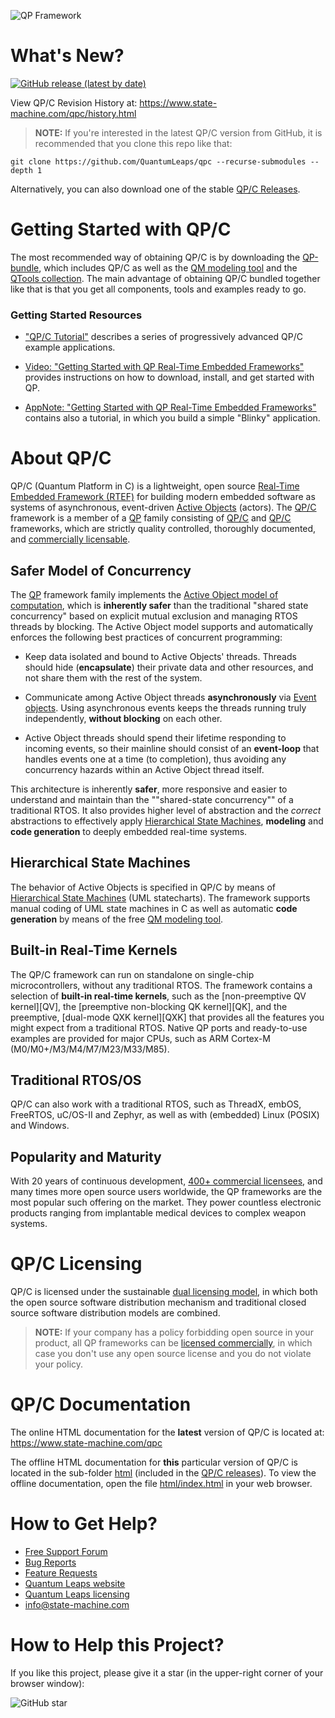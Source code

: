 ![QP Framework](https://www.state-machine.com/img/qp_banner.jpg)

# What's New?

[![GitHub release (latest by date)](https://img.shields.io/github/v/release/QuantumLeaps/qpc)](https://github.com/QuantumLeaps/qpc/releases/latest)

View QP/C Revision History at: https://www.state-machine.com/qpc/history.html

> **NOTE:** If you're interested in the latest QP/C version from GitHub,
it is recommended that you clone this repo like that:

```
git clone https://github.com/QuantumLeaps/qpc --recurse-submodules --depth 1
```

Alternatively, you can also download one of the stable
[QP/C Releases][QP-Rel].


# Getting Started with QP/C
The most recommended way of obtaining QP/C is by downloading the
[QP-bundle](https://www.state-machine.com/#Downloads), which includes QP/C
as well as the [QM modeling tool][QM] and the [QTools collection][QTools].
The main advantage of obtaining QP/C bundled together like that is
that you get all components, tools and examples ready to go.

### Getting Started Resources
- ["QP/C Tutorial"][Tutorial]
describes a series of progressively advanced QP/C example applications.

- [Video: "Getting Started with QP Real-Time Embedded Frameworks"][Video]
provides instructions on how to download, install, and get started with QP.

- [AppNote: "Getting Started with QP Real-Time Embedded Frameworks"][AN]
contains also a tutorial, in which you build a simple "Blinky" application.

# About QP/C
QP/C (Quantum Platform in C) is a lightweight, open source
[Real-Time Embedded Framework (RTEF)][RTEF] for building modern embedded
software as systems of asynchronous, event-driven [Active Objects][Active]
(actors). The [QP/C] framework is a member of a [QP] family consisting of
[QP/C] and [QP/C] frameworks, which are strictly quality controlled,
thoroughly documented, and [commercially licensable][Lic].

## Safer Model of Concurrency
The [QP] framework family implements the
[Active Object model of computation][AO_model], which is **inherently safer**
than the traditional "shared state concurrency" based on explicit mutual
exclusion and managing RTOS threads by blocking. The Active Object model
supports and automatically enforces the following best practices
of concurrent programming:

- Keep data isolated and bound to Active Objects' threads. Threads should
hide (**encapsulate**) their private data and other resources, and not
share them with the rest of the system.

- Communicate among Active Object threads **asynchronously** via [Event
objects][Event]. Using asynchronous events keeps the threads running truly
independently, **without blocking** on each other.

- Active Object threads should spend their lifetime responding to incoming
events, so their mainline should consist of an **event-loop** that handles
events one at a time (to completion), thus avoiding any concurrency hazards
within an Active Object thread itself.

This architecture is inherently **safer**, more responsive and easier to
understand and maintain than the ""shared-state concurrency"" of a traditional
RTOS. It also provides higher level of abstraction and the *correct*
abstractions to effectively apply [Hierarchical State Machines][HSM],
**modeling** and **code generation** to deeply embedded real-time systems.

## Hierarchical State Machines
The behavior of Active Objects is specified in QP/C by means of
[Hierarchical State Machines][HSM] (UML statecharts). The framework
supports manual coding of UML state machines in C as well as automatic
**code generation** by means of the free [QM modeling tool][QM].

## Built-in Real-Time Kernels
The QP/C framework can run on standalone on single-chip microcontrollers,
without any traditional RTOS. The framework contains a selection of
**built-in real-time kernels**, such as the [non-preemptive QV kernel][QV],
the [preemptive non-blocking QK kernel][QK], and the preemptive,
[dual-mode QXK kernel][QXK] that provides all the features you might expect
from a traditional RTOS. Native QP ports and ready-to-use examples are provided
for major CPUs, such as ARM Cortex-M (M0/M0+/M3/M4/M7/M23/M33/M85).

## Traditional RTOS/OS
QP/C can also work with a traditional RTOS, such as ThreadX, embOS, FreeRTOS,
uC/OS-II and Zephyr, as well as with (embedded) Linux (POSIX) and Windows.

## Popularity and Maturity
With 20 years of continuous development, [400+ commercial licensees][Cust],
and many times more open source users worldwide, the QP frameworks are the
most popular such offering on the market. They power countless electronic
products ranging from implantable medical devices to complex weapon systems.


# QP/C Licensing
QP/C is licensed under the sustainable [dual licensing model][Lic],
in which both the open source software distribution mechanism and
traditional closed source software distribution models are combined.

> **NOTE:** If your company has a policy forbidding open source in your
product, all QP frameworks can be [licensed commercially][Lic], in which case
you don't use any open source license and you do not violate your policy.


# QP/C Documentation
The online HTML documentation for the **latest** version of QP/C is located
at: https://www.state-machine.com/qpc

The offline HTML documentation for **this** particular version of QP/C
is located in the sub-folder [html](html) (included in the [QP/C releases][QP-Rel]).
To view the offline documentation, open the file [html/index.html](html/index.html)
in your web browser.


# How to Get Help?
- [Free Support Forum](https://sourceforge.net/p/qpc/discussion/668726)
- [Bug Reports](https://sourceforge.net/p/qpc/bugs/)
- [Feature Requests](https://sourceforge.net/p/qpc/feature-requests/)
- [Quantum Leaps website](https://www.state-machine.com)
- [Quantum Leaps licensing](https://www.state-machine.com/licensing)
- [info@state-machine.com](mailto:info@state-machine.com)


# How to Help this Project?
If you like this project, please give it a star (in the upper-right corner of your browser window):

![GitHub star](https://www.state-machine.com/img/github-star.jpg)


   [RTEF]:   <https://www.state-machine.com/rtef>
   [QP]:     <https://www.state-machine.com/products/qp>
   [QP/C]:   <https://github.com/QuantumLeaps/qpc>
   [QP/C++]: <https://github.com/QuantumLeaps/qpcpp>
   [QM]:     <https://github.com/QuantumLeaps/qm>
   [QTools]: <https://github.com/QuantumLeaps/qtools>
   [QP-Rel]: <https://github.com/QuantumLeaps/qpc/releases>
   [Active]: <https://www.state-machine.com/qpc/srs-qp_ao.html>
   [AO_model]: <https://www.state-machine.com/qpc/srs-qp_ao.html#srs-qp_ao-model>
   [Event]:  <https://www.state-machine.com/qpc/srs-qp_evt.html>
   [HSM]:    <https://www.state-machine.com/qpc/srs-qp_sm.html>
   [Lic]:    <https://www.state-machine.com/licensing>
   [Cust]:   <https://www.state-machine.com/customers>
   [AN]:     <https://www.state-machine.com/doc/AN_Getting_Started_with_QP.pdf>
   [Tutorial]: <https://www.state-machine.com/qpc/gs_tut.html>
   [Video]:  <https://youtu.be/O7ER6_VqIH0>
